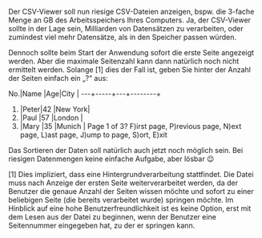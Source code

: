 

Der CSV-Viewer soll nun riesige CSV-Dateien anzeigen, bspw. die 3-fache Menge an GB des Arbeitsspeichers Ihres Computers. Ja, der CSV-Viewer sollte in der Lage sein, Milliarden von Datensätzen zu verarbeiten, oder zumindest viel mehr Datensätze, als in den Speicher passen würden.

Dennoch sollte beim Start der Anwendung sofort die erste Seite angezeigt werden. Aber die maximale Seitenzahl kann dann natürlich noch nicht ermittelt werden. Solange [1] dies der Fall ist, geben Sie hinter der Anzahl der Seiten einfach ein „?“ aus:

No.|Name |Age|City    |
---+-----+---+--------+
1. |Peter|42 |New York|
2. |Paul |57 |London  |
3. |Mary |35 |Munich  |
Page 1 of 3?
F)irst page, P)revious page, N)ext page, L)ast page, J)ump to page, S)ort, E)xit

Das Sortieren der Daten soll natürlich auch jetzt noch möglich sein. Bei riesigen Datenmengen keine einfache Aufgabe, aber lösbar 😉

[1] Dies impliziert, dass eine Hintergrundverarbeitung stattfindet. Die Datei muss nach Anzeige der ersten Seite weiterverarbeitet werden, da der Benutzer die genaue Anzahl der Seiten wissen möchte und sofort zu einer beliebigen Seite (die bereits verarbeitet wurde) springen möchte. Im Hinblick auf eine hohe Benutzerfreundlichkeit ist es keine Option, erst mit dem Lesen aus der Datei zu beginnen, wenn der Benutzer eine Seitennummer eingegeben hat, zu der er springen kann.
